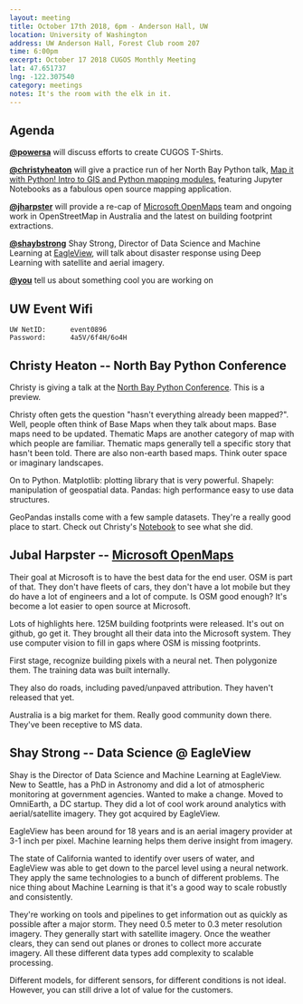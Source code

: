 ```yaml
---
layout: meeting
title: October 17th 2018, 6pm - Anderson Hall, UW
location: University of Washington
address: UW Anderson Hall, Forest Club room 207
time: 6:00pm
excerpt: October 17 2018 CUGOS Monthly Meeting
lat: 47.651737
lng: -122.307540
category: meetings
notes: It's the room with the elk in it.
---
```



## Agenda

**[@powersa](https://github.com/powersa)** will discuss efforts to create CUGOS T-Shirts.

**[@christyheaton](https://github.com/christyheaton)** will give a practice run of her North Bay Python talk, [Map it with Python! Intro to GIS and Python mapping modules.](https://2018.northbaypython.org/schedule/presentation/14/) featuring Jupyter Notebooks as a fabulous open source mapping application.

**[@jharpster](https://github.com/jharpster)** will provide a re-cap of [Microsoft OpenMaps](https://github.com/Microsoft/Open-Maps/) team and ongoing work in OpenStreetMap in Australia and the latest on building footprint extractions.

**[@shaybstrong](https://twitter.com/shaybstrong)** Shay Strong, Director of Data Science and Machine Learning at [EagleView](https://www.eagleview.com/), will talk about disaster response using Deep Learning with satellite and aerial imagery.

**[@you](http://cugos.org/people/)** tell us about something cool you are working on

## UW Event Wifi

```
UW NetID:      event0896
Password:      4a5V/6f4H/6o4H
```


## Christy Heaton -- North Bay Python Conference

Christy is giving a talk at the [North Bay Python Conference](https://2018.northbaypython.org/schedule/presentation/14/). This is a preview. 

Christy often gets the question "hasn't everything already been mapped?". Well, people often think of Base Maps when they talk about maps. Base maps need to be updated. Thematic Maps are another category of map with which people are familiar. Thematic maps generally tell a specific story that hasn't been told. There are also non-earth based maps. Think outer space or imaginary landscapes.

On to Python. Matplotlib: plotting library that is very powerful. Shapely: manipulation of geospatial data. Pandas: high performance easy to use data structures.

GeoPandas installs come with a few sample datasets. They're a really good place to start. Check out Christy's [Notebook](https://github.com/christyheaton/mapitwithpython) to see what she did.


## Jubal Harpster -- [Microsoft OpenMaps](https://github.com/Microsoft/Open-Maps/)

Their goal at Microsoft is to have the best data for the end user. OSM is part of that. They don't have fleets of cars, they don't have a lot mobile but they do have a lot of engineers and a lot of compute. Is OSM good enough? It's become a lot easier to open source at Microsoft.

Lots of highlights here. 125M building footprints were released. It's out on github, go get it. They brought all their data into the Microsoft system. They use computer vision to fill in gaps where OSM is missing footprints.

First stage, recognize building pixels with a neural net. Then polygonize them. The training data was built internally.

They also do roads, including paved/unpaved attribution. They haven't released that yet.

Australia is a big market for them. Really good community down there. They've been receptive to MS data. 


## Shay Strong -- Data Science @ EagleView

Shay is the Director of Data Science and Machine Learning at EagleView. New to Seattle, has a PhD in Astronomy and did a lot of atmospheric monitoring at government agencies. Wanted to make a change. Moved to OmniEarth, a DC startup. They did a lot of cool work around analytics with aerial/satellite imagery. They got acquired by EagleView.

EagleView has been around for 18 years and is an aerial imagery provider at 3-1 inch per pixel. Machine learning helps them derive insight from imagery. 

The state of California wanted to identify over users of water, and EagleView was able to get down to the parcel level using a neural network. They apply the same technologies to a bunch of different problems. The nice thing about Machine Learning is that it's a good way to scale robustly and consistently.

They're working on tools and pipelines to get information out as quickly as possible after a major storm. They need 0.5 meter to 0.3 meter resolution imagery. They generally start with satellite imagery. Once the weather clears, they can send out planes or drones to collect more accurate imagery. All these different data types add complexity to scalable processing.

Different models, for different sensors, for different conditions is not ideal. However, you can still drive a lot of value for the customers.

